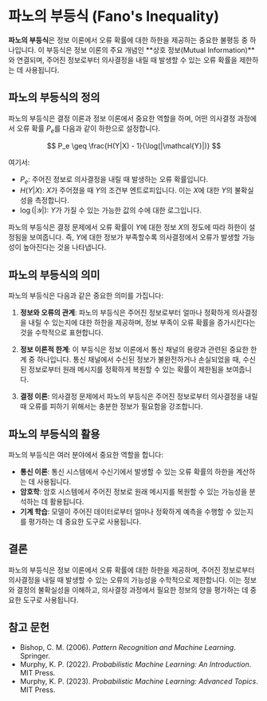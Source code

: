 # 파노의 부등식 (Fano's Inequality)

**파노의 부등식**은 정보 이론에서 오류 확률에 대한 하한을 제공하는 중요한 불평등 중 하나입니다. 이 부등식은 정보 이론의 주요 개념인 **상호 정보(Mutual Information)**와 연결되며, 주어진 정보로부터 의사결정을 내릴 때 발생할 수 있는 오류 확률을 제한하는 데 사용됩니다.

## 파노의 부등식의 정의

파노의 부등식은 결정 이론과 정보 이론에서 중요한 역할을 하며, 어떤 의사결정 과정에서 오류 확률 $P_e$를 다음과 같이 하한으로 설정합니다.

$$
P_e \geq \frac{H(Y|X) - 1}{\log(|\mathcal{Y}|)}
$$

여기서:

- $P_e$: 주어진 정보로 의사결정을 내릴 때 발생하는 오류 확률입니다.
- $H(Y|X)$: $X$가 주어졌을 때 $Y$의 조건부 엔트로피입니다. 이는 $X$에 대한 $Y$의 불확실성을 측정합니다.
- $\log(|\mathcal{Y}|)$: $Y$가 가질 수 있는 가능한 값의 수에 대한 로그입니다.

파노의 부등식은 결정 문제에서 오류 확률이 $Y$에 대한 정보 $X$의 정도에 따라 하한이 설정됨을 보여줍니다. 즉, $Y$에 대한 정보가 부족할수록 의사결정에서 오류가 발생할 가능성이 높아진다는 것을 나타냅니다.

## 파노의 부등식의 의미

파노의 부등식은 다음과 같은 중요한 의미를 가집니다:

1. **정보와 오류의 관계**: 파노의 부등식은 주어진 정보로부터 얼마나 정확하게 의사결정을 내릴 수 있는지에 대한 하한을 제공하며, 정보 부족이 오류 확률을 증가시킨다는 것을 수학적으로 표현합니다.

2. **정보 이론적 한계**: 이 부등식은 정보 이론에서 통신 채널의 용량과 관련된 중요한 한계 중 하나입니다. 통신 채널에서 수신된 정보가 불완전하거나 손실되었을 때, 수신된 정보로부터 원래 메시지를 정확하게 복원할 수 있는 확률이 제한됨을 보여줍니다.

3. **결정 이론**: 의사결정 문제에서 파노의 부등식은 주어진 정보로부터 의사결정을 내릴 때 오류를 피하기 위해서는 충분한 정보가 필요함을 강조합니다.

## 파노의 부등식의 활용

파노의 부등식은 여러 분야에서 중요한 역할을 합니다:

- **통신 이론**: 통신 시스템에서 수신기에서 발생할 수 있는 오류 확률의 하한을 계산하는 데 사용됩니다.
- **암호학**: 암호 시스템에서 주어진 정보로 원래 메시지를 복원할 수 있는 가능성을 분석하는 데 활용됩니다.
- **기계 학습**: 모델이 주어진 데이터로부터 얼마나 정확하게 예측을 수행할 수 있는지를 평가하는 데 중요한 도구로 사용됩니다.

## 결론

파노의 부등식은 정보 이론에서 오류 확률에 대한 하한을 제공하며, 주어진 정보로부터 의사결정을 내릴 때 발생할 수 있는 오류의 가능성을 수학적으로 제한합니다. 이는 정보와 결정의 불확실성을 이해하고, 의사결정 과정에서 필요한 정보의 양을 평가하는 데 중요한 도구로 사용됩니다.

## 참고 문헌

- Bishop, C. M. (2006). *Pattern Recognition and Machine Learning*. Springer.
- Murphy, K. P. (2022). *Probabilistic Machine Learning: An Introduction*. MIT Press.
- Murphy, K. P. (2023). *Probabilistic Machine Learning: Advanced Topics*. MIT Press.
